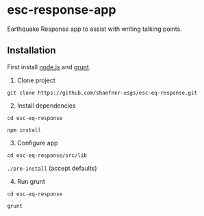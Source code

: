 esc-response-app
================

Earthquake Response app to assist with writing talking points.

## Installation

First install [node.js](https://nodejs.org/) and [grunt](http://gruntjs.com).

1. Clone project

  `git clone https://github.com/shaefner-usgs/esc-eq-response.git`

2. Install dependencies

  `cd esc-eq-response`

  `npm install`

3. Configure app

  `cd esc-eq-response/src/lib`

  `./pre-install` (accept defaults)

4. Run grunt

  `cd esc-eq-response`
  
  `grunt`
